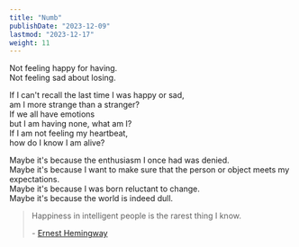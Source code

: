 ```yaml
---
title: "Numb"
publishDate: "2023-12-09"
lastmod: "2023-12-17"
weight: 11
---
```


Not feeling happy for having.<br/>
Not feeling sad about losing.<br/>

If I can't recall the last time I was happy or sad,<br/>
am I more strange than a stranger?<br/>
If we all have emotions<br/>
but I am having none, what am I?<br/>
If I am not feeling my heartbeat,<br/>
how do I know I am alive?<br/>

Maybe it's because the enthusiasm I once had was denied.<br/>
Maybe it's because I want to make sure that the person or object meets my expectations.<br/>
Maybe it's because I was born reluctant to change.<br/>
Maybe it's because the world is indeed dull.<br/>

> Happiness in intelligent people is the rarest thing I know.
>
> \- [Ernest Hemingway](https://www.goodreads.com/quotes/2981-happiness-in-intelligent-people-is-the-rarest-thing-i-know)
